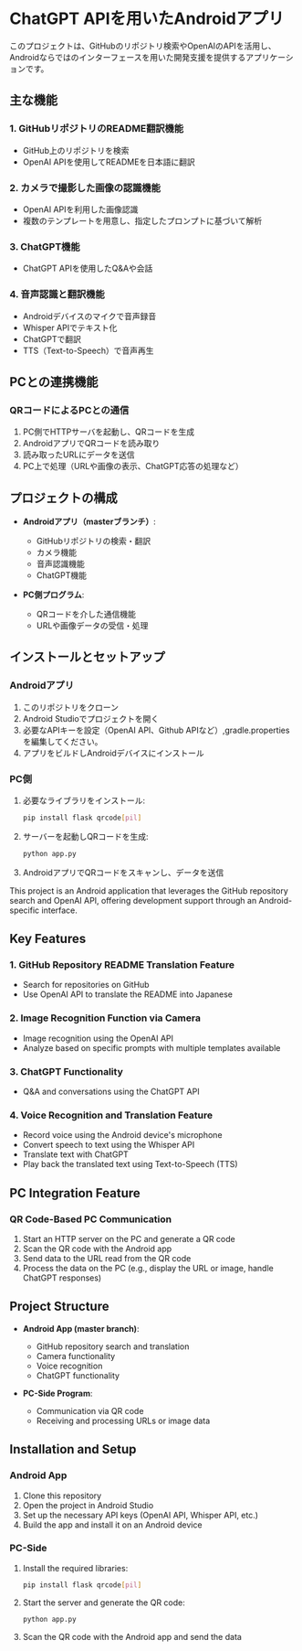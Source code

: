 # ChatGPT APIを用いたAndroidアプリ

このプロジェクトは、GitHubのリポジトリ検索やOpenAIのAPIを活用し、Androidならではのインターフェースを用いた開発支援を提供するアプリケーションです。

## 主な機能

### 1. GitHubリポジトリのREADME翻訳機能
- GitHub上のリポジトリを検索
- OpenAI APIを使用してREADMEを日本語に翻訳

### 2. カメラで撮影した画像の認識機能
- OpenAI APIを利用した画像認識
- 複数のテンプレートを用意し、指定したプロンプトに基づいて解析

### 3. ChatGPT機能
- ChatGPT APIを使用したQ&Aや会話

### 4. 音声認識と翻訳機能
- Androidデバイスのマイクで音声録音
- Whisper APIでテキスト化
- ChatGPTで翻訳
- TTS（Text-to-Speech）で音声再生

## PCとの連携機能

### QRコードによるPCとの通信

1. PC側でHTTPサーバを起動し、QRコードを生成
2. AndroidアプリでQRコードを読み取り
3. 読み取ったURLにデータを送信
4. PC上で処理（URLや画像の表示、ChatGPT応答の処理など）

## プロジェクトの構成

- **Androidアプリ（masterブランチ）**: 
  - GitHubリポジトリの検索・翻訳
  - カメラ機能
  - 音声認識機能
  - ChatGPT機能

- **PC側プログラム**:
  - QRコードを介した通信機能
  - URLや画像データの受信・処理

## インストールとセットアップ

### Androidアプリ

1. このリポジトリをクローン
2. Android Studioでプロジェクトを開く
3. 必要なAPIキーを設定（OpenAI API、Github APIなど）,gradle.propertiesを編集してください。
4. アプリをビルドしAndroidデバイスにインストール

### PC側

1. 必要なライブラリをインストール:
   ```bash
   pip install flask qrcode[pil]
   ```

2. サーバーを起動しQRコードを生成:
   ```bash
   python app.py
   ```

3. AndroidアプリでQRコードをスキャンし、データを送信


This project is an Android application that leverages the GitHub repository search and OpenAI API, offering development support through an Android-specific interface.

## Key Features

### 1. GitHub Repository README Translation Feature
- Search for repositories on GitHub
- Use OpenAI API to translate the README into Japanese

### 2. Image Recognition Function via Camera
- Image recognition using the OpenAI API
- Analyze based on specific prompts with multiple templates available

### 3. ChatGPT Functionality
- Q&A and conversations using the ChatGPT API

### 4. Voice Recognition and Translation Feature
- Record voice using the Android device's microphone
- Convert speech to text using the Whisper API
- Translate text with ChatGPT
- Play back the translated text using Text-to-Speech (TTS)

## PC Integration Feature

### QR Code-Based PC Communication

1. Start an HTTP server on the PC and generate a QR code
2. Scan the QR code with the Android app
3. Send data to the URL read from the QR code
4. Process the data on the PC (e.g., display the URL or image, handle ChatGPT responses)

## Project Structure

- **Android App (master branch)**: 
  - GitHub repository search and translation
  - Camera functionality
  - Voice recognition
  - ChatGPT functionality

- **PC-Side Program**:
  - Communication via QR code
  - Receiving and processing URLs or image data

## Installation and Setup

### Android App

1. Clone this repository
2. Open the project in Android Studio
3. Set up the necessary API keys (OpenAI API, Whisper API, etc.)
4. Build the app and install it on an Android device

### PC-Side

1. Install the required libraries:
   ```bash
   pip install flask qrcode[pil]
   ```

2. Start the server and generate the QR code:
   ```bash
   python app.py
   ```

3. Scan the QR code with the Android app and send the data


